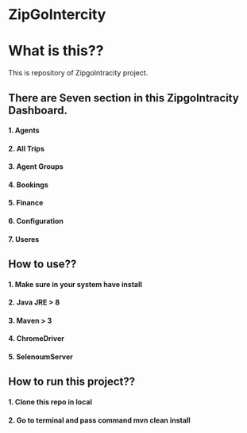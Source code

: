 # ZipGoIntercity
# What is this?? 
This is repository of ZipgoIntracity project.
## There are Seven section in this ZipgoIntracity Dashboard.
  #### 1. Agents
  #### 2. All Trips
  #### 3. Agent Groups
  #### 4. Bookings
  #### 5. Finance
  #### 6. Configuration
  #### 7. Useres
  
  
## How to use??
#### 1. Make sure in your system have install 
#### 2. Java JRE > 8
#### 3. Maven > 3
#### 4. ChromeDriver
#### 5. SelenoumServer

## How to run this project??
#### 1. Clone this repo in local
#### 2. Go to terminal and pass command mvn clean install
